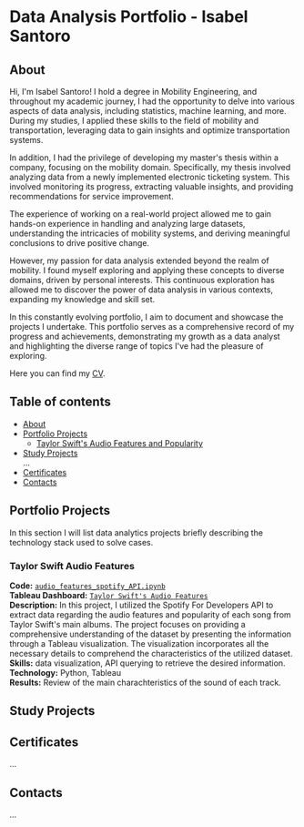# Data Analysis Portfolio - Isabel Santoro

## About
Hi, I'm Isabel Santoro! I hold a degree in Mobility Engineering, and throughout my academic journey, I had the opportunity to delve into various aspects of data analysis, including statistics, machine learning, and more. During my studies, I applied these skills to the field of mobility and transportation, leveraging data to gain insights and optimize transportation systems.

In addition, I had the privilege of developing my master's thesis within a company, focusing on the mobility domain. Specifically, my thesis involved analyzing data from a newly implemented electronic ticketing system. This involved monitoring its progress, extracting valuable insights, and providing recommendations for service improvement.

The experience of working on a real-world project allowed me to gain hands-on experience in handling and analyzing large datasets, understanding the intricacies of mobility systems, and deriving meaningful conclusions to drive positive change.

However, my passion for data analysis extended beyond the realm of mobility. I found myself exploring and applying these concepts to diverse domains, driven by personal interests. This continuous exploration has allowed me to discover the power of data analysis in various contexts, expanding my knowledge and skill set.

In this constantly evolving portfolio, I aim to document and showcase the projects I undertake. This portfolio serves as a comprehensive record of my progress and achievements, demonstrating my growth as a data analyst and highlighting the diverse range of topics I've had the pleasure of exploring.

Here you can find my [CV](https://github.com/isabelsantoro/Data-Analysis-Portfolio/blob/ccedaeb2bbf8126fc0523869bd7451a3bdbe337b/Isabel%20Santoro%20-%20CV.pdf).
  

## Table of contents
- [About](#about)
- [Portfolio Projects](#portfolio-projects)
	+ [Taylor Swift's Audio Features and Popularity](#Taylor-Swift-Audio-Features)
- [Study Projects](#study-projects)   
	...
- [Certificates](#certificates)
- [Contacts](#contacts)

## Portfolio Projects
In this section I will list data analytics projects briefly describing the technology stack used to solve cases.

### Taylor Swift Audio Features
**Code:** [`audio_features_spotify_API.ipynb`](https://github.com/isabelsantoro/Data-Analysis-Portfolio/blob/86aeeebce939ea09df11f275cc62bfb6f7305688/audio_features_spotify_API.ipynb)  
**Tableau Dashboard:** [`Taylor Swift's Audio Features`](https://public.tableau.com/app/profile/isabel.santoro/viz/TaylorSwiftsAudioFeatures/Dashboard)   
**Description:** In this project, I utilized the Spotify For Developers API to extract data regarding the audio features and popularity of each song from Taylor Swift's main albums. The project focuses on providing a comprehensive understanding of the dataset by presenting the information through a Tableau visualization. The visualization incorporates all the necessary details to comprehend the characteristics of the utilized dataset.  
**Skills:** data visualization, API querying to retrieve the desired information.  
**Technology:** Python, Tableau  
**Results:** Review of the main charachteristics of the sound of each track.  

## Study Projects


## Certificates
...

## Contacts
...
